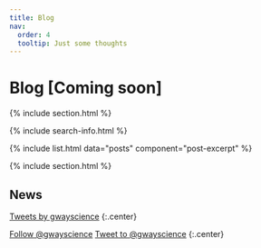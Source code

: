 ```yaml
---
title: Blog
nav:
  order: 4
  tooltip: Just some thoughts
---
```


# <i class="fas fa-feather-alt"></i>Blog [Coming soon]

{% include section.html %}

{% include search-info.html %}

{% include list.html data="posts" component="post-excerpt" %}

{% include section.html %}

## News

<!-- Twitter embeds from https://publish.twitter.com/ -->

<a class="twitter-timeline" data-width="400" data-height="400" href="https://twitter.com/gwayscience?ref_src=twsrc%5Etfw">Tweets by gwayscience</a> <script async src="https://platform.twitter.com/widgets.js" charset="utf-8"></script>
{:.center}

<a href="https://twitter.com/gwayscience?ref_src=twsrc%5Etfw" class="twitter-follow-button" data-show-count="false">Follow @gwayscience</a><script async src="https://platform.twitter.com/widgets.js" charset="utf-8"></script>
<a href="https://twitter.com/intent/tweet?screen_name=gwayscience?ref_src=twsrc%5Etfw" class="twitter-mention-button" data-show-count="false">Tweet to @gwayscience</a><script async src="https://platform.twitter.com/widgets.js" charset="utf-8"></script>
{:.center}
